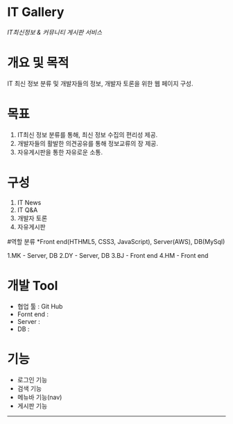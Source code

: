 IT Gallery
==========
*IT최신정보 & 커뮤니티 게시판 서비스*
# 개요 및 목적
IT 최신 정보 분류 및 개발자들의 정보, 개발자 토론을 위한 웹 페이지 구성.

# 목표

1. IT최신 정보 분류를 통해, 최신 정보 수집의 편리성 제공.
2. 개발자들의 활발한 의견공유를 통해 정보교류의 장 제공.
3. 자유게시판을 통한 자유로운 소통.

# 구성

1. IT News
2. IT Q&A
3. 개발자 토론
4. 자유게시판

#역할 분류
*Front end(HTHML5, CSS3, JavaScript), Server(AWS), DB(MySql)

1.MK - Server, DB
2.DY - Server, DB
3.BJ - Front end
4.HM - Front end

# 개발 Tool

- 협업 툴 : Git Hub
- Fornt end : 
- Server : 
- DB : 

# 기능

- 로그인 기능
- 검색 기능
- 메뉴바 기능(nav)
- 게시판 기능

******************************